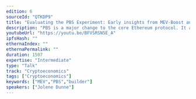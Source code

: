 ```yaml
---
edition: 6
sourceId: "QTKDP9"
title: "Evaluating the PBS Experiment: Early insights from MEV-Boost and the Builder Market"
description: "PBS is a major change to the core Ethereum protocol. It attempts to minimise negative effects of MEV by delegating block building to a market of block builders. This talk would cover what we have learned from the rollout of mev-boost, focusing on what is happening in the builder market, and what this means for the future of in-protocol PBS. What are the main improvements that we can make to the PBS design in response to how this prototype version is performing?"
youtubeUrl: "https://youtu.be/BFVSRSN5E_A"
ipfsHash: ""
ethernaIndex: ""
ethernaPermalink: ""
duration: 1507
expertise: "Intermediate"
type: "Talk"
track: "Cryptoeconomics"
tags: ["Cryptoeconomics"]
keywords: ["MEV","PBS","builder"]
speakers: ["Jolene Dunne"]
---
```

